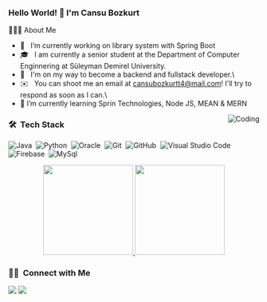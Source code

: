 ### Hello World! 👋 I'm Cansu Bozkurt

👨🏻‍💻  About Me

- 🔭 &nbsp; I’m currently working on library system with Spring Boot
- 🎓 &nbsp; I am currently a senior student at the Department of Computer Enginnering at Süleyman Demirel University.
- 🌱 &nbsp; I'm on my way to become a backend and fullstack developer.\
- ✉️ &nbsp;  You can shoot me an email at cansubozkurtt4@mail.com! I'll try to respond as soon as I can.\
- 🌱 I’m currently learning Sprin Technologies, Node JS, MEAN & MERN

<img alt="Coding" src="https://media.giphy.com/media/RbDKaczqWovIugyJmW/giphy.gif" align="right"/>


### 🛠 &nbsp;Tech Stack
![Java](https://img.shields.io/badge/Java-orange?logo=java)&nbsp;
![Python](https://img.shields.io/badge/-Python-05122A?style=flat&logo=python)&nbsp;
![Oracle](https://img.shields.io/badge/Oracle-%20-red?logo=oracle)&nbsp;
![Git](https://img.shields.io/badge/-Git-05122A?style=flat&logo=git)&nbsp;
![GitHub](https://img.shields.io/badge/-GitHub-05122A?style=flat&logo=github)&nbsp;
![Visual Studio Code](https://img.shields.io/badge/-Visual%20Studio%20Code-05122A?style=flat&logo=visual-studio-code&logoColor=007ACC)&nbsp;
![Firebase](https://img.shields.io/badge/firebase-%23039BE5.svg?&style=flat&logo=firebase)&nbsp;
![MySql](https://img.shields.io/badge/mysql-%2300f.svg?&style=flat&logo=mysql&logoColor=white)&nbsp;



<p align="center">
<a href="https://github.com/cansubzkrt">
  <img height="180em" src="https://github-readme-stats-eight-theta.vercel.app/api?username=cansubzkrt&show_icons=true&theme=algolia&include_all_commits=true&count_private=true"/>
  <img height="180em" src="https://github-readme-stats-eight-theta.vercel.app/api/top-langs/?username=cansubzkrt&layout=compact&langs_count=8&theme=algolia"/>
</a>
</p>

### 🤝🏻 &nbsp;Connect with Me

<p align="center">

<a href="https://www.linkedin.com/in/cansubozkurtt//"><img src="https://img.shields.io/badge/-Cansu%20Bozkurt-0077B5?style=flat&logo=Linkedin&logoColor=white"/></a>
<a href="mailto:cansubozkurtt4@gmail.com"><img src="https://img.shields.io/badge/-cansubozkurtt4@gmail.com-D14836?style=flat&logo=Gmail&logoColor=white"/></a>
</p>
